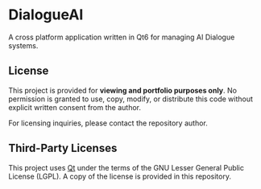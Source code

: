 # DialogueAI
A cross platform application written in Qt6 for managing AI Dialogue systems.

## License
This project is provided for **viewing and portfolio purposes only**.
No permission is granted to use, copy, modify, or distribute this code without explicit written consent from the author.

For licensing inquiries, please contact the repository author.

## Third-Party Licenses
This project uses [Qt](https://www.qt.io/) under the terms of the GNU Lesser General Public License (LGPL).
A copy of the license is provided in this repository.
